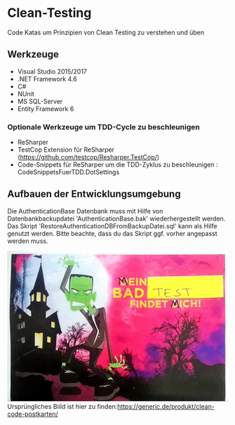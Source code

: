 # Clean-Testing
Code Katas um Prinzipien von Clean Testing zu verstehen und üben

## Werkzeuge
 - Visual Studio 2015/2017
 - .NET Framework 4.6
 - C#
 - NUnit
 - MS SQL-Server
 - Entity Framework 6
 
 ### Optionale Werkzeuge um TDD-Cycle zu beschleunigen
 - ReSharper 
 - TestCop Extension für ReSharper (https://github.com/testcop/Resharper.TestCop/)
 - Code-Snippets für ReSharper um die TDD-Zyklus zu beschleunigen : CodeSnippetsFuerTDD.DotSettings

## Aufbauen der Entwicklungsumgebung
Die AuthenticationBase Datenbank muss mit Hilfe von Datenbankbackupdatei 'AuthenticationBase.bak' wiederhergestellt werden. Das Skript 
'RestoreAuthenticationDBFromBackupDatei.sql' kann als Hilfe genutzt werden. Bitte beachte, dass du das Skript ggf. vorher angepasst werden muss.

![alt text](https://github.com/Ergel/Clean-Testing/blob/master/Mein%20bad%20Test-Code%20findet%20mich.jpg)
Ursprüngliches Biild ist hier zu finden:https://generic.de/produkt/clean-code-postkarten/
